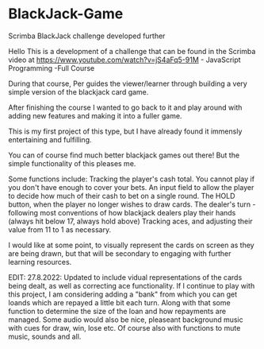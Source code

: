 # BlackJack-Game
Scrimba BlackJack challenge developed further

Hello
This is a development of a challenge that can be found in the Scrimba video at https://www.youtube.com/watch?v=jS4aFq5-91M - JavaScript Programming -Full Course

During that course, Per guides the viewer/learner through building a very simple version of the blackjack card game.

After finishing the course I wanted to go back to it and play around with adding new features and making it into a fuller game.

This is my first project of this type, but I have already found it immensly entertaining and fulfilling. 

You can of course find much better blackjack games out there! But the simple functionality of this pleases me.

Some functions include:
Tracking the player's cash total. You cannot play if you don't have enough to cover your bets.
An input field to allow the player to decide how much of their cash to bet on a single round.
The HOLD button, when the player no longer wishes to draw cards.
The dealer's turn - following most conventions of how blackjack dealers play their hands (always hit below 17, always hold above)
Tracking aces, and adjusting their value from 11 to 1 as necessary.

I would like at some point, to visually represent the cards on screen as they are being drawn, but that will be secondary to engaging with further learning resources.

EDIT: 27.8.2022: Updated to include vidual representations of the cards being dealt, as well as correcting ace functionality. If I continue to play with this project, I am considering adding a "bank" from which you can get loands which are repayed a little bit each turn. Along with that some function to determine the size of the loan and how repayments are managed. 
Some audio would also be nice, pleaseant background music with cues for draw, win, lose etc. Of course also with functions to mute music, sounds and all.
